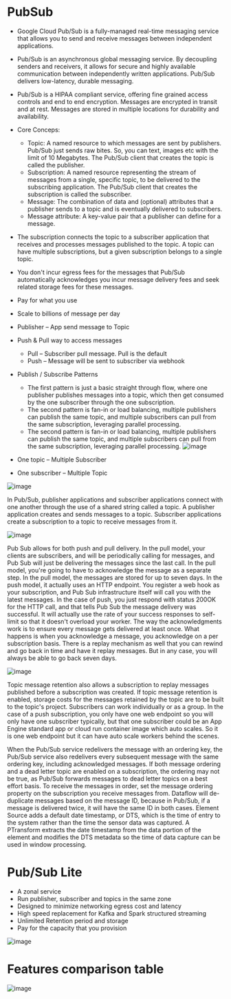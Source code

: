 # PubSub

- Google Cloud Pub/Sub is a fully-managed real-time messaging service that allows you to send and receive messages between independent applications.
- Pub/Sub is an asynchronous global messaging service. By decoupling senders and receivers, it allows for secure and highly available communication between independently written applications. Pub/Sub delivers low-latency, durable messaging.
- Pub/Sub is a HIPAA compliant service, offering fine grained access controls and end to end encryption. Messages are encrypted in transit and at rest. Messages are stored in multiple locations for durability and availability.
- Core Conceps:
  - Topic: A named resource to which messages are sent by publishers. Pub/Sub just sends raw bites. So, you can text, images etc with the limit of 10 Megabytes. The Pub/Sub client that creates the topic is called the publisher.
  - Subscription: A named resource representing the stream of messages from a single, specific topic, to be delivered to the subscribing application. The Pub/Sub client that creates the subscription is called the subscriber.
  - Message: The combination of data and (optional) attributes that a publisher sends to a topic and is eventually delivered to subscribers.
  - Message attribute: A key-value pair that a publisher can define for a message.
- The subscription connects the topic to a subscriber application that receives and processes messages published to the topic. A topic can have multiple subscriptions, but a given subscription belongs to a single topic.
- You don't incur egress fees for the messages that Pub/Sub automatically acknowledges you incur message delivery fees and seek related storage fees for these messages.
- Pay for what you use

- Scale to billions of message per day
- Publisher – App send message to Topic
- Push & Pull way to access messages
  - Pull – Subscriber pull message. Pull is the default
  - Push – Message will be sent to subscriber via webhook
- Publish / Subscribe Patterns
  - The first pattern is just a basic straight through flow, where one publisher publishes messages into a topic, which then get consumed by the one subscriber through the one subscription.
  - The second pattern is fan-in or load balancing, multiple publishers can publish the same topic, and multiple subscribers can pull from the same subscription, leveraging parallel processing.
  - The second pattern is fan-in or load balancing, multiple publishers can publish the same topic, and multiple subscribers can pull from the same subscription, leveraging parallel processing.
![image](https://github.com/user-attachments/assets/62483277-4b46-4ccd-8166-7ce183315cd5)

- One topic – Multiple Subscriber
- One subscriber – Multiple Topic

![image](https://user-images.githubusercontent.com/19702456/224790417-c6e118d9-74d9-45c4-b9a5-594cc99b2a12.png)

In Pub/Sub, publisher applications and subscriber applications connect with one another through the use of a shared string called a topic. A publisher application creates and sends messages to a topic. Subscriber applications create a subscription to a topic to receive messages from it.

![image](https://user-images.githubusercontent.com/19702456/222902428-ee0eb675-fe4f-4f68-b22f-c4d64c6a5087.png)

Pub Sub allows for both push and pull delivery. In the pull model, your clients are subscribers, and will be periodically calling for messages, and Pub Sub will just be delivering the messages since the last call. In the pull model, you're going to have to acknowledge the message as a separate step. In the pull model, the messages are stored for up to seven days.  In the push model, it actually uses an HTTP endpoint. You register a web hook as your subscription, and Pub Sub infrastructure itself will call you with the latest messages. In the case of push, you just respond with status 200OK for the HTTP call, and that tells Pub Sub the message delivery was successful. It will actually use the rate of your success responses to self-limit so that it doesn't overload your worker. The way the acknowledgments work is to ensure every message gets delivered at least once. What happens is when you acknowledge a message, you acknowledge on a per subscription basis. There is a replay mechanism as well that you can rewind and go back in time and have it replay messages. But in any case, you will always be able to go back seven days.

![image](https://user-images.githubusercontent.com/19702456/222902406-d38d24e7-1e1a-409d-b60f-5c0c1c9849df.png)

Topic message retention also allows a subscription to replay messages published before a subscription was created. If topic message retention is enabled, storage costs for the messages retained by the topic are to be built to the topic's project. Subscribers can work individually or as a group.
In the case of a push subscription, you only have one web endpoint so you will only have one subscriber typically, but that one subscriber could be an App Engine standard app or cloud run container image which auto scales. So it is one web endpoint but it can have auto scale workers behind the scenes.

When the Pub/Sub service redelivers the message with an ordering key, the Pub/Sub service also redelivers every subsequent message with the same ordering key, including acknowledged messages. If both message ordering and a dead letter topic are enabled on a subscription, the ordering may not be true, as Pub/Sub forwards messages to dead letter topics on a best effort basis. To receive the messages in order, set the message ordering property on the subscription you receive messages from.
Dataflow will de-duplicate messages based on the message ID, because in Pub/Sub, if a message is delivered twice, it will have the same ID in both cases. Element Source adds a default date timestamp, or DTS, which is the time of entry to the system rather than the time the sensor data was captured. A PTransform extracts the date timestamp from the data portion of the element and modifies the DTS metadata so the time of data capture can be used in window processing.

# Pub/Sub Lite
- A zonal service
- Run publisher, subscriber and topics in the same zone
- Designed to minimize networking egress cost and latency
- High speed replacement for Kafka and Spark structured streaming
- Unlimited Retention period and storage
- Pay for the capacity that you provision

![image](https://github.com/user-attachments/assets/f5562b22-8885-4c9d-85d8-e51b12491431)

# Features comparison table
  
![image](https://github.com/user-attachments/assets/6628bf44-e4b3-4a9a-92b9-b90cbbd850f9)
